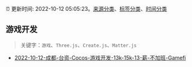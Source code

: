:alarm_clock: 更新时间: 2022-10-12 05:05:23。[来源分类](../README.md)、[标签分类](../TAGS.md)、[时间分类](../TIMELINE.md)

## 游戏开发


> 关键字：`游戏`、`Three.js`、`Create.js`、`Matter.js`



- [2022-10-12-成都-台资-Cocos-游戏开发-13k-15k-13-薪-不加班-Gamefi](https://www.v2ex.com/t/886341) 